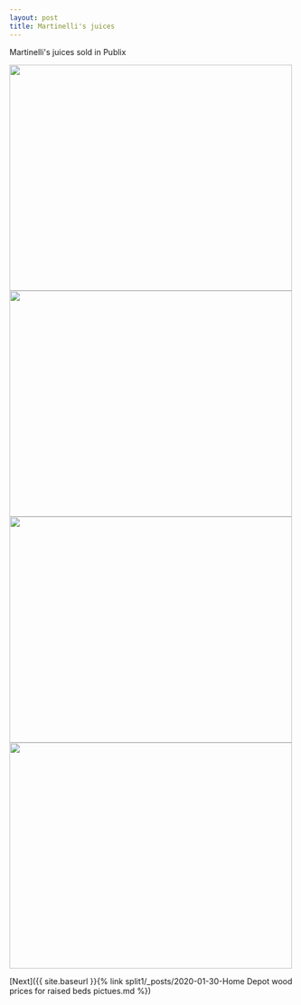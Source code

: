 ```yaml
---
layout: post
title: Martinelli's juices
---
```


Martinelli's juices sold in Publix

<img src="{{ site.baseurl }}/images/Martinelli1.jpg" class="responsive" width="500" height="400" />

<img src="{{ site.baseurl }}/images/Martinelli2.jpg" class="responsive" width="500" height="400" />


<img src="{{ site.baseurl }}/images/Martinelli3.jpg" class="responsive" width="500" height="400" />


<img src="{{ site.baseurl }}/images/Martinelli4.jpg" class="responsive" width="500" height="400" />


[Next]({{ site.baseurl }}{% link split1/_posts/2020-01-30-Home Depot wood prices for raised beds pictues.md %})
